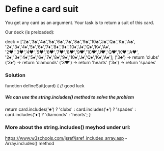 # Define a card suit

You get any card as an argument. Your task is to return a suit of this card.

Our deck (is preloaded):

deck = ['2♣','3♣','4♣','5♣','6♣','7♣','8♣','9♣','10♣','J♣','Q♣','K♣','A♣',
'2♦','3♦','4♦','5♦','6♦','7♦','8♦','9♦','10♦','J♦','Q♦','K♦','A♦',
'2♥','3♥','4♥','5♥','6♥','7♥','8♥','9♥','10♥','J♥','Q♥','K♥','A♥',
'2♠','3♠','4♠','5♠','6♠','7♠','8♠','9♠','10♠','J♠','Q♠','K♠','A♠'];
('3♣') -> return 'clubs'
('3♦') -> return 'diamonds'
('3♥') -> return 'hearts'
('3♠') -> return 'spades'

### Solution

function defineSuit(card) {
// good luck

##### We can use the string.includes() method to solve the problem

return card.includes('♣') ? 'clubs'
: card.includes('♠') ? 'spades'
: card.includes('♦') ? 'diamonds'
: 'hearts';
}

### More about the string.includes() meyhod under url:

https://www.w3schools.com/jsref/jsref_includes_array.asp - Array.includes() method
